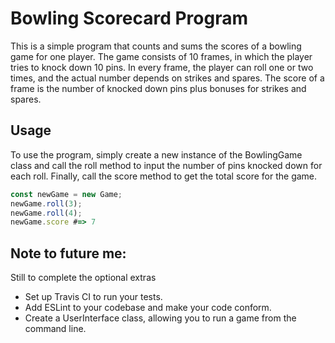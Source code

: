 # Bowling Scorecard Program

This is a simple program that counts and sums the scores of a bowling game for one player. The game consists of 10 frames, in which the player tries to knock down 10 pins. In every frame, the player can roll one or two times, and the actual number depends on strikes and spares. The score of a frame is the number of knocked down pins plus bonuses for strikes and spares.

## Usage
To use the program, simply create a new instance of the BowlingGame class and call the roll method to input the number of pins knocked down for each roll. Finally, call the score method to get the total score for the game.

```js
const newGame = new Game;
newGame.roll(3);
newGame.roll(4);
newGame.score #=> 7
```

## Note to future me: 

Still to complete the optional extras 
* Set up Travis CI to run your tests.
* Add ESLint to your codebase and make your code conform.
* Create a UserInterface class, allowing you to run a game from the command line.